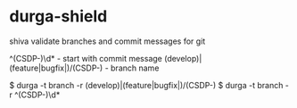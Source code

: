 # durga-shield
shiva validate branches and commit messages for git

^(CSDP-)\d* - start with commit message
(develop)|(feature|bugfix|)\/(CSDP-) - branch name

$ durga -t branch -r (develop)|(feature|bugfix|)\/(CSDP-)
$ durga -t branch -r ^(CSDP-)\d*
